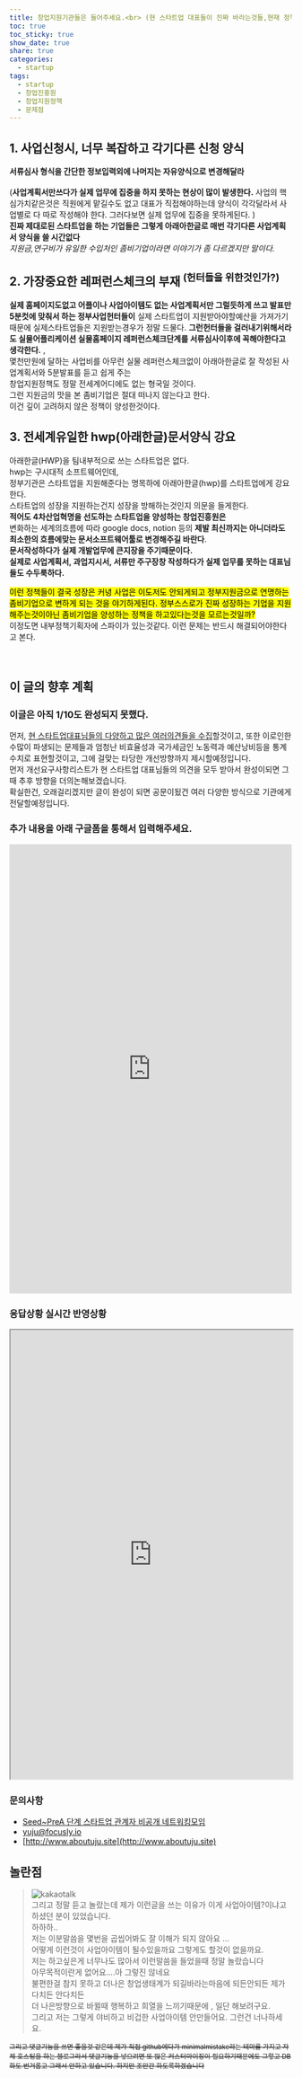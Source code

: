 ```yaml
---
title: 창업지원기관들은 들어주세요.<br> (현 스타트업 대표들이 진짜 바라는것들,현재 정책들의 문제) - 업데이트중
toc: true
toc_sticky: true
show_date: true
share: true
categories:
  - startup
tags:
  - startup
  - 창업진흥원
  - 창업지원정책
  - 문제점
---
```


## 1. 사업신청시, 너무 복잡하고 각기다른 신청 양식

**서류심사 형식을 간단한 정보입력외에 나머지는 자유양식으로  변경해달라**<br><br>
(**사업계획서만쓰다가 실제 업무에 집중을 하지 못하는 현상이 많이 발생한다.** 사업의 핵심가치같은것은 직원에게 맡길수도 없고 대표가 직접해야하는데 양식이 각각달라서 사업별로 다 따로 작성해야 한다. 그러다보면 실제 업무에 집중을 못하게된다. )<br>
**진짜 제대로된 스타트업을 하는 기업들은 그렇게 아래아한글로 매번 각기다른 사업계획서 양식을 쓸 시간없다** <br>
_지원금,연구비가 유일한 수입처인 좀비기업이라면 이야기가 좀 다르겠지만 말이다._<br>


## 2. 가장중요한 레퍼런스체크의 부재 <sup>(헌터들을 위한것인가?)</sup>

**실제 홈페이지도없고 어플이나 사업아이템도 없는 사업계획서만 그럴듯하게 쓰고 발표만5분컷에 맞춰서 하는 정부사업헌터들이** 실제 스타트업이 지원받아야할예산을 가져가기때문에 실제스타트업들은 지원받는경우가 정말 드물다. **그런헌터들을 걸러내기위해서라도 실물어플리케이션 실물홈페이지 레퍼런스체크단계를 서류심사이후에 꼭해야한다고 생각한다.** , <br>
몇천만원에 달하는 사업비를  아무런 실물 레퍼런스체크없이 아래아한글로 잘 작성된 사업계획서와 5분발표를 듣고 쉽게 주는<br> 창업지원정책도 정말 전세계어디에도 없는 형국일 것이다. <br>
그런 지원금의 맛을 본 좀비기업은 절대 떠나지 않는다고 한다.<br> 
이건 깊이 고려하지 않은 정책이 양성한것이다. <br>

## 3. 전세계유일한 hwp(아래한글)문서양식 강요

아래한글(HWP)을 팀내부적으로 쓰는 스타트업은 없다.<br>
hwp는 구시대적 소프트웨어인데, <br>
정부기관은 스타트업을 지원해준다는 명목하에 아래아한글(hwp)를 스타트업에게 강요한다.<br>
스타트업의 성장을 지원하는건지 성장을 방해하는것인지 의문을 들게한다. <br>
**적어도 4차산업혁명을 선도하는 스타트업을 양성하는 창업진흥원은** <br>
변화하는 세계의흐름에 따라 google docs, notion 등의 **제발 최신까지는 아니더라도 최소한의 흐름에맞는 문서소프트웨어툴로 변경해주길 바란다**.<br> **문서작성하다가 실제 개발업무에 큰지장을 주기때문이다.<br> 실제로 사업계획서, 과업지시서, 서류만 주구장창 작성하다가 실제 업무를 못하는 대표님들도 수두룩하다.** <br>

<mark>이런 정책들이 결국 성장은 커녕 사업은 이도저도 안되게되고 정부지원금으로 연명하는 좀비기업으로 변하게 되는 것을 야기하게된다. 정부스스로가 진짜 성장하는 기업을 지원해주는것이아닌 좀비기업을 양성하는 정책을 하고있다는것을 모르는것일까? </mark> <br>이정도면 내부정책기획자에 스파이가 있는것같다. 이런 문제는 반드시 해결되어야한다고 본다. <br><br><br>

## 이 글의 향후 계획
### 이글은 아직 1/10도 완성되지 못했다. 
 먼저, [현 스타트업대표님들의 다양하고 많은 여러의견들을 수집](https://focusly777.github.io/startup/mustchange/#%EC%B6%94%EA%B0%80-%EB%82%B4%EC%9A%A9%EC%9D%84-%EC%95%84%EB%9E%98-%EA%B5%AC%EA%B8%80%ED%8F%BC%EC%9D%84-%ED%86%B5%ED%95%B4%EC%84%9C-%EC%9E%85%EB%A0%A5%ED%95%B4%EC%A3%BC%EC%84%B8%EC%9A%94)할것이고, 또한 이로인한 수많이 파생되는 문제들과 엄청난 비효율성과 국가세금인 노동력과 예산낭비등을 통계수치로 표현할것이고,
 그에 걸맞는 타당한 개선방향까지 제시할예정입니다.<br>
 먼저 개선요구사항리스트가 현 스타트업 대표님들의 의견을 모두 받아서 완성이되면 그때 추후 방향을 더의논해보겠습니다.<br>
 확실한건, 오래걸리겠지만 글이 완성이 되면 공문이됬건 여러 다양한 방식으로 기관에게 전달할예정입니다.<br>






### 추가 내용을 아래 구글폼을 통해서 입력해주세요.

<iframe src="https://docs.google.com/forms/d/e/1FAIpQLScgerzAMzsEy-aFfnggPudGyBfN3lh2RgS7Eag702dXxj8pMA/viewform?embedded=true" width="100%" height="800" frameborder="0" marginheight="0" marginwidth="0">로드 중…</iframe><br>

### 응답상황 실시간 반영상황

<iframe src="https://docs.google.com/spreadsheets/d/e/2PACX-1vT2fjCPZ9UeCmyYo9p7fltzehmSTHgConoGXqUa_HTLYJHv3owefC4hK9n43Jo2icFPzKlqC3luNW8M/pubhtml?widget=true&amp;headers=false" width="100%" height="800" ></iframe>

### 문의사항 
-  [Seed~PreA 단계 스타트업 관계자 비공개 네트워킹모임](https://open.kakao.com/o/gqjpsglc)
-  [yuju@focusly.io](mailto:yuju@focusly.io)
-  [http://www.aboutuju.site](http://www.aboutuju.site)





## 놀란점



> ![kakaotalk](/assets/img/kakaotalk.png)<br>그리고 정말 듣고 놀랐는데 제가 이런글을 쓰는 이유가 이게 사업아이템?이냐고 하셨던 분이 있었습니다.<br>하하하..<br>
> 저는 이분말씀을 몇번을 곱씹어봐도 잘 이해가 되지 않아요 ...<br>어떻게 이런것이 사업아이템이 될수있을까요 그렇게도 할것이 없을까요. <br>저는 하고싶은게 너무나도 많아서 이런말씀을 들었을때 정말 놀랐습니다 <br>
> 아무목적이란게  없어요....아 그렇진 않네요<br>
> 불편한걸 참지 못하고  더나은 창업생태계가 되길바라는마음에 되든안되든 제가 다치든 안다치든 <br>
> 더 나은방향으로 바뀔때 행복하고 희열을 느끼기때문에 , 일단 해보려구요.<br>
> 그리고 저는 그렇게 야비하고 비겁한 사업아이템 안만들어요. 그런건 너나하세요. <br>
>
 <sup><del>그리고 댓글기능을 쓰면 좋을것 같은데 제가 직접 github에다가 minimalmistake라는 테마를 가지고 자체 호스팅을 하는 블로그라서 댓글기능을 넣으려면 또 많은 커스터마이징이 필요하기때문에도 그렇고 DB화도 번거롭고 그래서 안하고 있습니다. 하지만 조만간 하도록하겠습니다</del></sup>